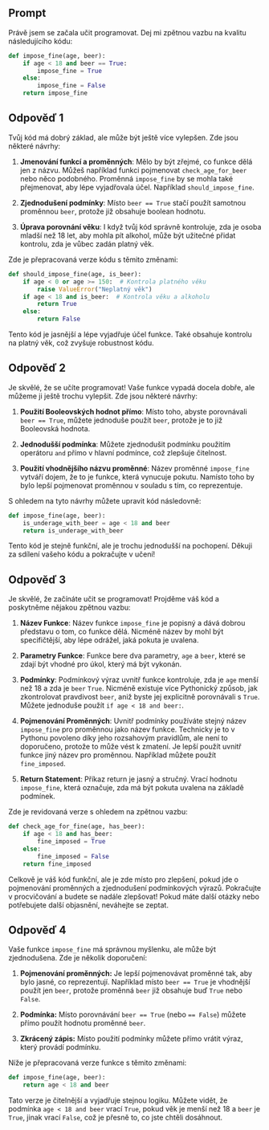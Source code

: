 ## Prompt

Právě jsem se začala učit programovat. Dej mi zpětnou vazbu na kvalitu následujícího kódu:

```python
def impose_fine(age, beer):
    if age < 18 and beer == True:
        impose_fine = True
    else:
        impose_fine = False
    return impose_fine
```

## Odpověď 1

Tvůj kód má dobrý základ, ale může být ještě více vylepšen. Zde jsou některé návrhy:

1. **Jmenování funkcí a proměnných**: Mělo by být zřejmé, co funkce dělá jen z názvu. Můžeš například funkci pojmenovat `check_age_for_beer` nebo něco podobného. Proměnná `impose_fine` by se mohla také přejmenovat, aby lépe vyjadřovala účel. Například `should_impose_fine`.

2. **Zjednodušení podmínky**: Místo `beer == True` stačí použít samotnou proměnnou `beer`, protože již obsahuje boolean hodnotu.

3. **Úprava porovnání věku**: I když tvůj kód správně kontroluje, zda je osoba mladší než 18 let, aby mohla pít alkohol, může být užitečné přidat kontrolu, zda je vůbec zadán platný věk.

Zde je přepracovaná verze kódu s těmito změnami:

```python
def should_impose_fine(age, is_beer):
    if age < 0 or age >= 150:  # Kontrola platného věku
        raise ValueError("Neplatný věk")
    if age < 18 and is_beer:  # Kontrola věku a alkoholu
        return True
    else:
        return False
```

Tento kód je jasnější a lépe vyjadřuje účel funkce. Také obsahuje kontrolu na platný věk, což zvyšuje robustnost kódu.

## Odpověď 2

Je skvělé, že se učíte programovat! Vaše funkce vypadá docela dobře, ale můžeme ji ještě trochu vylepšit. Zde jsou některé návrhy:

1. **Použití Booleovských hodnot přímo**: Místo toho, abyste porovnávali `beer == True`, můžete jednoduše použít `beer`, protože je to již Booleovská hodnota.

2. **Jednodušší podmínka**: Můžete zjednodušit podmínku použitím operátoru `and` přímo v hlavní podmínce, což zlepšuje čitelnost.

3. **Použití vhodnějšího názvu proměnné**: Název proměnné `impose_fine` vytváří dojem, že to je funkce, která vynucuje pokutu. Namísto toho by bylo lepší pojmenovat proměnnou v souladu s tím, co reprezentuje.

S ohledem na tyto návrhy můžete upravit kód následovně:

```python
def impose_fine(age, beer):
    is_underage_with_beer = age < 18 and beer
    return is_underage_with_beer
```

Tento kód je stejně funkční, ale je trochu jednodušší na pochopení. Děkuji za sdílení vašeho kódu a pokračujte v učení!

## Odpověď 3

Je skvělé, že začínáte učit se programovat! Projděme váš kód a poskytněme nějakou zpětnou vazbu:

1. **Název Funkce**: Název funkce `impose_fine` je popisný a dává dobrou představu o tom, co funkce dělá. Nicméně název by mohl být specifičtější, aby lépe odrážel, jaká pokuta je uvalena.

2. **Parametry Funkce**: Funkce bere dva parametry, `age` a `beer`, které se zdají být vhodné pro úkol, který má být vykonán.

3. **Podmínky**: Podmínkový výraz uvnitř funkce kontroluje, zda je `age` menší než 18 a zda je `beer` `True`. Nicméně existuje více Pythonický způsob, jak zkontrolovat pravdivost `beer`, aniž byste jej explicitně porovnávali s `True`. Můžete jednoduše použít `if age < 18 and beer:`.

4. **Pojmenování Proměnných**: Uvnitř podmínky používáte stejný název `impose_fine` pro proměnnou jako název funkce. Technicky je to v Pythonu povoleno díky jeho rozsahovým pravidlům, ale není to doporučeno, protože to může vést k zmatení. Je lepší použít uvnitř funkce jiný název pro proměnnou. Například můžete použít `fine_imposed`.

5. **Return Statement**: Příkaz return je jasný a stručný. Vrací hodnotu `impose_fine`, která označuje, zda má být pokuta uvalena na základě podmínek.

Zde je revidovaná verze s ohledem na zpětnou vazbu:

```python
def check_age_for_fine(age, has_beer):
    if age < 18 and has_beer:
        fine_imposed = True
    else:
        fine_imposed = False
    return fine_imposed
```

Celkově je váš kód funkční, ale je zde místo pro zlepšení, pokud jde o pojmenování proměnných a zjednodušení podmínkových výrazů. Pokračujte v procvičování a budete se nadále zlepšovat! Pokud máte další otázky nebo potřebujete další objasnění, neváhejte se zeptat.

## Odpověď 4

Vaše funkce `impose_fine` má správnou myšlenku, ale může být zjednodušena. Zde je několik doporučení:

1. **Pojmenování proměnných:** Je lepší pojmenovávat proměnné tak, aby bylo jasné, co reprezentují. Například místo `beer == True` je vhodnější použít jen `beer`, protože proměnná `beer` již obsahuje buď `True` nebo `False`.

2. **Podmínka:** Místo porovnávání `beer == True` (nebo `== False`) můžete přímo použít hodnotu proměnné `beer`.

3. **Zkrácený zápis:** Místo použití podmínky můžete přímo vrátit výraz, který provádí podmínku.

Níže je přepracovaná verze funkce s těmito změnami:

```python
def impose_fine(age, beer):
    return age < 18 and beer
```

Tato verze je čitelnější a vyjadřuje stejnou logiku. Můžete vidět, že podmínka `age < 18 and beer` vrací `True`, pokud věk je menší než 18 a `beer` je `True`, jinak vrací `False`, což je přesně to, co jste chtěli dosáhnout.
